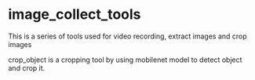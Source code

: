 # image_collect_tools
This is a series of tools used for video recording, extract images and crop images

crop_object is a cropping tool by using mobilenet model to detect object and crop it.